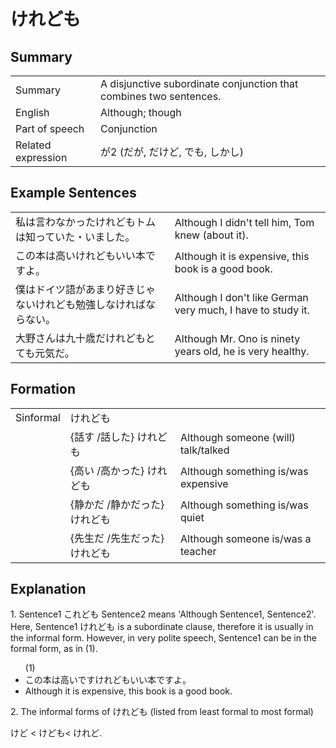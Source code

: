 # けれども

## Summary

<table><tr>   <td>Summary</td>   <td>A disjunctive subordinate conjunction that combines two sentences.</td></tr><tr>   <td>English</td>   <td>Although; though</td></tr><tr>   <td>Part of speech</td>   <td>Conjunction</td></tr><tr>   <td>Related expression</td>   <td>が2 (だが, だけど, でも, しかし)</td></tr></table>

## Example Sentences

<table><tr>   <td>私は言わなかったけれどもトムは知っていた・いました。</td>   <td>Although I didn't tell him, Tom knew (about it).</td></tr><tr>   <td>この本は高いけれどもいい本ですよ。</td>   <td>Although it is expensive, this book is a good book.</td></tr><tr>   <td>僕はドイツ語があまり好きじゃないけれども勉強しなければならない。</td>   <td>Although I don't like German very much, I have to study it.</td></tr><tr>   <td>大野さんは九十歳だけれどもとても元気だ。</td>   <td>Although Mr. Ono is ninety years old, he is very healthy.</td></tr></table>

## Formation

<table class="table"> <tbody><tr class="tr head"> <td class="td"><span class="bold"><span>Sinformal</span></span></td> <td class="td"><span class="concept">けれども</span> </td> <td class="td"><span>&nbsp;</span></td> </tr> <tr class="tr"> <td class="td"><span>&nbsp;</span></td> <td class="td"><span>{話す /話した} <span class="concept">けれども</span></span></td> <td class="td"><span>Although    someone (will) talk/talked</span></td> </tr> <tr class="tr"> <td class="td"><span>&nbsp;</span></td> <td class="td"><span>{高い /高かった} <span class="concept">けれども</span></span></td> <td class="td"><span>Although    something is/was expensive</span></td> </tr> <tr class="tr"> <td class="td"><span>&nbsp;</span></td> <td class="td"><span>{静かだ /静かだった} <span class="concept">けれども</span></span></td> <td class="td"><span>Although    something is/was quiet</span></td> </tr> <tr class="tr"> <td class="td"><span>&nbsp;</span></td> <td class="td"><span>{先生だ /先生だった} <span class="concept">けれども</span></span></td> <td class="td"><span>Although    someone is/was a teacher</span></td> </tr></tbody></table>

## Explanation

<p>1. Sentence1 <span class="cloze">これども</span> Sentence2 means 'Although Sentence1, Sentence2'. Here, Sentence1 <span class="cloze">けれども</span> is a subordinate clause, therefore it is usually in the informal form. However, in very polite speech, Sentence1 can be in the formal form, as in (1).</p>  <ul>(1) <li>この本は高いで<span class="cloze">すけれども</span>いい本ですよ。</li> <li>Although it is expensive, this book is a good book.</li> </ul>  <p>2. The informal forms of <span class="cloze">けれども</span> (listed from least formal to most formal)</p>  <p><span class="cloze">けど</span> < <span class="cloze">けども</span>< <span class="cloze">けれど</span>.</p>

